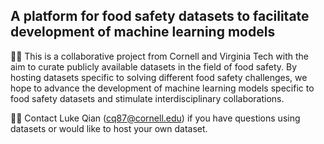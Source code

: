 ## A platform for food safety datasets to facilitate development of machine learning models

🙋‍♀️ This is a collaborative project from Cornell and Virginia Tech with the aim to curate publicly available datasets in the field of food safety. 
By hosting datasets specific to solving different food safety challenges, we hope to advance the development of machine learning models specific to food safety datasets and stimulate interdisciplinary collaborations.

👩‍💻 Contact Luke Qian (cq87@cornell.edu) if you have questions using datasets or would like to host your own dataset.


